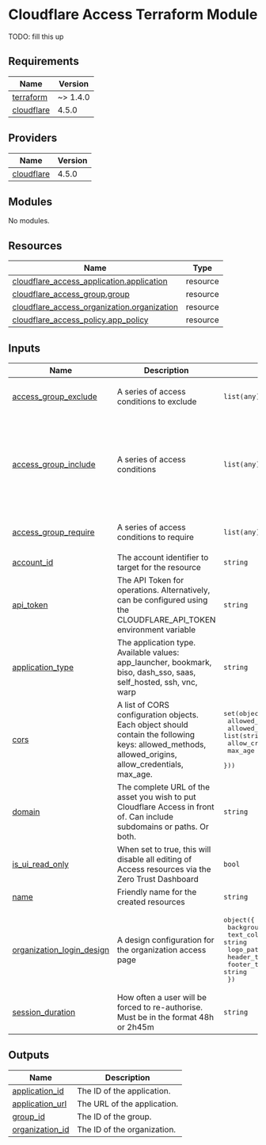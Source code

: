 # Cloudflare Access Terraform Module 

TODO: fill this up

<!-- BEGIN_TF_DOCS -->
## Requirements

| Name | Version |
|------|---------|
| <a name="requirement_terraform"></a> [terraform](#requirement\_terraform) | ~> 1.4.0 |
| <a name="requirement_cloudflare"></a> [cloudflare](#requirement\_cloudflare) | 4.5.0 |

## Providers

| Name | Version |
|------|---------|
| <a name="provider_cloudflare"></a> [cloudflare](#provider\_cloudflare) | 4.5.0 |

## Modules

No modules.

## Resources

| Name | Type |
|------|------|
| [cloudflare_access_application.application](https://registry.terraform.io/providers/cloudflare/cloudflare/4.5.0/docs/resources/access_application) | resource |
| [cloudflare_access_group.group](https://registry.terraform.io/providers/cloudflare/cloudflare/4.5.0/docs/resources/access_group) | resource |
| [cloudflare_access_organization.organization](https://registry.terraform.io/providers/cloudflare/cloudflare/4.5.0/docs/resources/access_organization) | resource |
| [cloudflare_access_policy.app_policy](https://registry.terraform.io/providers/cloudflare/cloudflare/4.5.0/docs/resources/access_policy) | resource |

## Inputs

| Name | Description | Type | Default | Required |
|------|-------------|------|---------|:--------:|
| <a name="input_access_group_exclude"></a> [access\_group\_exclude](#input\_access\_group\_exclude) | A series of access conditions to exclude | `list(any)` | <pre>[<br>  {}<br>]</pre> | no |
| <a name="input_access_group_include"></a> [access\_group\_include](#input\_access\_group\_include) | A series of access conditions | `list(any)` | <pre>[<br>  {<br>    "email": [<br>      "temp@gmail.com"<br>    ],<br>    "ip": [<br>      "0.0.0.0/0"<br>    ]<br>  }<br>]</pre> | no |
| <a name="input_access_group_require"></a> [access\_group\_require](#input\_access\_group\_require) | A series of access conditions to require | `list(any)` | <pre>[<br>  {}<br>]</pre> | no |
| <a name="input_account_id"></a> [account\_id](#input\_account\_id) | The account identifier to target for the resource | `string` | n/a | yes |
| <a name="input_api_token"></a> [api\_token](#input\_api\_token) | The API Token for operations. Alternatively, can be configured using the CLOUDFLARE\_API\_TOKEN environment variable | `string` | `null` | no |
| <a name="input_application_type"></a> [application\_type](#input\_application\_type) | The application type. Available values: app\_launcher, bookmark, biso, dash\_sso, saas, self\_hosted, ssh, vnc, warp | `string` | `"self_hosted"` | no |
| <a name="input_cors"></a> [cors](#input\_cors) | A list of CORS configuration objects. Each object should contain the following keys: allowed\_methods, allowed\_origins, allow\_credentials, max\_age. | <pre>set(object({<br>    allowed_methods   = string<br>    allowed_origins   = list(string)<br>    allow_credentials = bool<br>    max_age           = number<br>  }))</pre> | `[]` | no |
| <a name="input_domain"></a> [domain](#input\_domain) | The complete URL of the asset you wish to put Cloudflare Access in front of. Can include subdomains or paths. Or both. | `string` | n/a | yes |
| <a name="input_is_ui_read_only"></a> [is\_ui\_read\_only](#input\_is\_ui\_read\_only) | When set to true, this will disable all editing of Access resources via the Zero Trust Dashboard | `bool` | `false` | no |
| <a name="input_name"></a> [name](#input\_name) | Friendly name for the created resources | `string` | n/a | yes |
| <a name="input_organization_login_design"></a> [organization\_login\_design](#input\_organization\_login\_design) | A design configuration for the organization access page | <pre>object({<br>    background_color = string<br>    text_color       = string<br>    logo_path        = string<br>    header_text      = string<br>    footer_text      = string<br>  })</pre> | <pre>{<br>  "background_color": "#000000",<br>  "footer_text": "Sample Footer Text",<br>  "header_text": "Sample Header Text",<br>  "logo_path": "https://www.example.com/logo.png",<br>  "text_color": "#ffffff"<br>}</pre> | no |
| <a name="input_session_duration"></a> [session\_duration](#input\_session\_duration) | How often a user will be forced to re-authorise. Must be in the format 48h or 2h45m | `string` | `"24h"` | no |

## Outputs

| Name | Description |
|------|-------------|
| <a name="output_application_id"></a> [application\_id](#output\_application\_id) | The ID of the application. |
| <a name="output_application_url"></a> [application\_url](#output\_application\_url) | The URL of the application. |
| <a name="output_group_id"></a> [group\_id](#output\_group\_id) | The ID of the group. |
| <a name="output_organization_id"></a> [organization\_id](#output\_organization\_id) | The ID of the organization. |
<!-- END_TF_DOCS -->